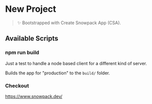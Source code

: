 # New Project

> ✨ Bootstrapped with Create Snowpack App (CSA).

## Available Scripts

### npm run build

Just a test to handle a node based client for a different kind of server.

Builds the app for "production" to the `build/` folder.

### Checkout

https://www.snowpack.dev/

